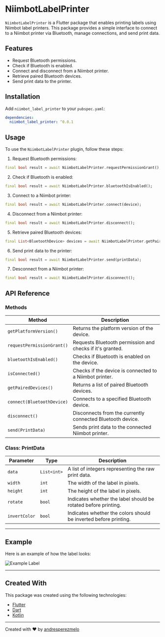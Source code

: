 # NiimbotLabelPrinter

`NiimbotLabelPrinter` is a Flutter package that enables printing labels using Niimbot label printers. This package provides a simple interface to connect to a Niimbot printer via Bluetooth, manage connections, and send print data.

## Features

- Request Bluetooth permissions.
- Check if Bluetooth is enabled.
- Connect and disconnect from a Niimbot printer.
- Retrieve paired Bluetooth devices.
- Send print data to the printer.

## Installation

Add `niimbot_label_printer` to your `pubspec.yaml`:

```yaml
dependencies:
  niimbot_label_printer: ^0.0.1
```

## Usage

To use the `NiimbotLabelPrinter` plugin, follow these steps:

1. Request Bluetooth permissions:
```dart
final bool result = await NiimbotLabelPrinter.requestPermissionGrant();
```
2. Check if Bluetooth is enabled:
```dart
final bool result = await NiimbotLabelPrinter.bluetoothIsEnabled();
```
3. Connect to a Niimbot printer:
```dart
final bool result = await NiimbotLabelPrinter.connect(device);
```
4. Disconnect from a Niimbot printer:
```dart
final bool result = await NiimbotLabelPrinter.disconnect();
```
5. Retrieve paired Bluetooth devices:
```dart
final List<BluetoothDevice> devices = await NiimbotLabelPrinter.getPairedDevices();
```
6. Send print data to the printer:
```dart
final bool result = await NiimbotLabelPrinter.send(printData);
```
7. Desconnect from a Niimbot printer:
```dart
final bool result = await NiimbotLabelPrinter.disconnect();
```

## API Reference

### Methods

| Method                      | Description                                                   |
|-----------------------------|---------------------------------------------------------------|
| `getPlatformVersion()`       | Returns the platform version of the device.                   |
| `requestPermissionGrant()`   | Requests Bluetooth permission and checks if it's granted.     |
| `bluetoothIsEnabled()`       | Checks if Bluetooth is enabled on the device.                 |
| `isConnected()`              | Checks if the device is connected to a Niimbot printer.       |
| `getPairedDevices()`         | Returns a list of paired Bluetooth devices.                   |
| `connect(BluetoothDevice)`   | Connects to a specified Bluetooth device.                     |
| `disconnect()`               | Disconnects from the currently connected Bluetooth device.    |
| `send(PrintData)`            | Sends print data to the connected Niimbot printer.            |


### Class: PrintData

| Parameter      | Type       | Description                                                                   |
|----------------|------------|-------------------------------------------------------------------------------|
| `data`         | `List<int>`| A list of integers representing the raw print data.                           |
| `width`        | `int`      | The width of the label in pixels.                                             |
| `height`       | `int`      | The height of the label in pixels.                                            |
| `rotate`       | `bool`     | Indicates whether the label should be rotated before printing.                |
| `invertColor`  | `bool`     | Indicates whether the colors should be inverted before printing.              |


---
## Example

Here is an example of how the label looks:

![Example Label](https://github.com/andresperezmelo/niimbot_label_printer/raw/main/path_to_your_image.png)

---
## Created With

This package was created using the following technologies:

- [Flutter](https://flutter.dev)
- [Dart](https://dart.dev)
- [Kotlin](https://kotlinlang.org)

---

Created with ❤️ by [andresperezmelo](https://github.com/andresperezmelo)
